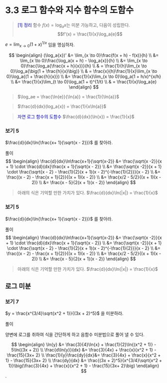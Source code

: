 # 3.3 로그 함수와 지수 함수의 도함수

> <span style="color:blue">[1] 정리</span> 함수 $f(x) = \log_a{x}$는 미분 가능하고, 다음이 성립한다.
> $$f'(x) = \frac{1}{x}\log_a{e}$$

$e = \lim_{x \to 0}(1 + x)^{1/x}$ 임을 명심하자.

$$
\begin{align}
(\log_a{x})' &= \lim_{x \to 0}\frac{f(x + h) - f(x)}{h} \\
&= \lim_{x \to 0}\frac{\log_a(x + h) - \log_a{x}}{h} \\
&= \lim_{x \to 0}\frac{\log_a{\frac{x + h}{x}}}{h} \\
& = \frac{1}{h}\lim_{x \to 0}\log_a{\big(1 + \frac{h}{x}\big)} \\
& = \frac{x}{h}\frac{1}{x}\lim_{x \to 0}\log_a{(1 + \frac{h}{x}}) \\
&= \frac{1}{x}\lim_{x \to 0}\log_a(1 + h/x)^{x/h} \\
&= \frac{1}{x}\lim_{t \to 0}\log_a(1 + t)^{1/t} \\
& = \frac{1}{x}\log_a{e}
\end{align}
$$




> $\log_ae = \frac{\ln{e}}{\ln{a}} = \frac{1}{\ln{a}}$

> $\frac{d}{dx}(log_a{x}) = \frac{1}{x\ln{a}}$

> <span style="color:blue">자연 로그 함수의 도함수</span> 
> $\frac{d}{dx}(\ln{x}) = \frac{1}{x}$


### 보기 5

$\frac{d}{dx}\ln{\frac{x+ 1}{\sqrt{x - 2}}}$ 를 찾아라.

풀이
$$
\begin{align}
\frac{d}{dx}\ln\frac{x+1}{\sqrt{x-2}} &= \frac{\sqrt{x -2}}{x + 1} \cdot \frac{d}{dx}\frac{x + 1}{\sqrt{x - 2}} \\
&= \frac{\sqrt{x -2}}{x + 1} \cdot \frac{\sqrt{x - 2} - \frac{1}{2}(x + 1)(x - 2)^{-\frac{1}{2}}}{x - 2} \\
&= \frac{(x - 2) - \frac{x + 1}{2}}{(x + 1)(x - 2)} \\
&= \frac{x/2 - 5/2}{(x + 1)(x - 2)} \\
&= \frac{x - 5}{2(x + 1)(x - 2)}
\end{align}
$$

> 아래의 식은 기억할 만한 가치가 있다.
> $\frac{d}{dx}\ln{|x|} = \frac{1}{x}$



### 보기 5

$\frac{d}{dx}\ln{\frac{x+ 1}{\sqrt{x - 2}}}$ 를 찾아라.

풀이
$$
\begin{align}
\frac{d}{dx}\ln\frac{x+1}{\sqrt{x-2}} &= \frac{\sqrt{x -2}}{x + 1} \cdot \frac{d}{dx}\frac{x + 1}{\sqrt{x - 2}} \\
&= \frac{\sqrt{x -2}}{x + 1} \cdot \frac{\sqrt{x - 2} - \frac{1}{2}(x + 1)(x - 2)^{-\frac{1}{2}}}{x - 2} \\
&= \frac{(x - 2) - \frac{x + 1}{2}}{(x + 1)(x - 2)} \\
&= \frac{x/2 - 5/2}{(x + 1)(x - 2)} \\
&= \frac{x - 5}{2(x + 1)(x - 2)}
\end{align}
$$

> 아래의 식은 기억할 만한 가치가 있다.
> $\frac{d}{dx}\ln{|x|} = \frac{1}{x}$

## 로그 미분

### 보기 7

$y = \frac{x^{3/4}\sqrt{x^2 + 1}}{(3x + 2)^5}$ 을 미분하라.

풀이

양변에 로그를 취하여 식을 간단하게 하고 음함수 미분법으로 풀어 낼 수 있다.

$$
\begin{align}
\ln{y} &= \frac{3}{4}\ln{x} + \frac{1}{2}\ln{(x^2 + 1)} - 5\ln{(3x + 2)} \\
\frac{d\ln{y}}{dx} &= \frac{3}{4x} + \frac{x}{x^2 + 1} - \frac{15}{3x+ 2} \\
\frac{1}{y}\frac{dy}{dx}&=  \frac{3}{4x} + \frac{x}{x^2 + 1} - \frac{15}{3x+ 2} \\
\frac{dy}{dx} &= \frac{(3x + 2)^5}{x^{3/4}\sqrt{x^2 + 1}}\big(\frac{3}{4x} + \frac{x}{x^2 + 1} - \frac{15}{3x+ 2}\big)
\end{align}
$$`

> 
